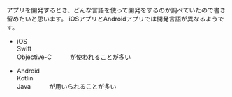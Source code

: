 アプリを開発するとき、どんな言語を使って開発をするのか調べていたので書き留めたいと思います。
iOSアプリとAndroidアプリでは開発言語が異なるようです。

- iOS<br>
Swift<br>
Objective-C　　　が使われることが多い<br>

- Android<br>
Kotlin<br>
Java　　　が用いられることが多い<br>

